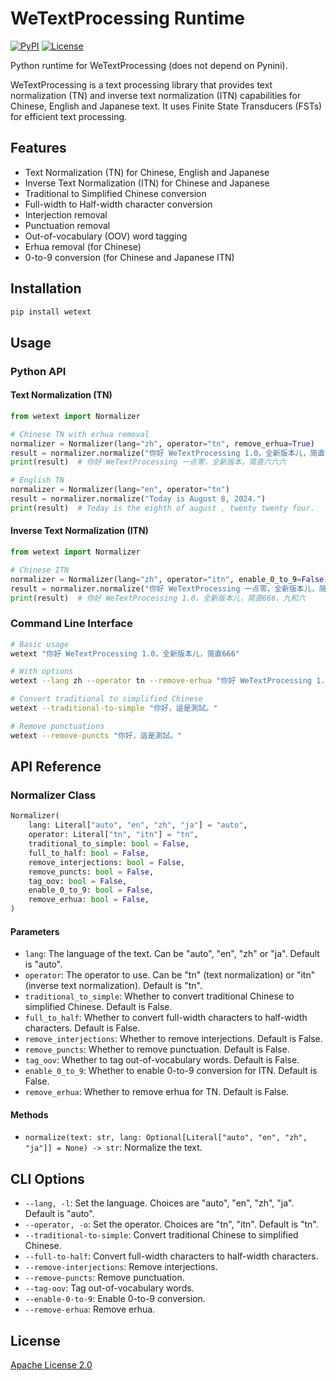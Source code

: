 # WeTextProcessing Runtime

[![PyPI](https://img.shields.io/pypi/v/wetext)](https://pypi.org/project/wetext/)
[![License](https://img.shields.io/github/license/pengzhendong/wetext)](LICENSE)

Python runtime for WeTextProcessing (does not depend on Pynini).

WeTextProcessing is a text processing library that provides text normalization (TN) and inverse text normalization (ITN) capabilities for Chinese, English and Japanese text. It uses Finite State Transducers (FSTs) for efficient text processing.

## Features

- Text Normalization (TN) for Chinese, English and Japanese
- Inverse Text Normalization (ITN) for Chinese and Japanese
- Traditional to Simplified Chinese conversion
- Full-width to Half-width character conversion
- Interjection removal
- Punctuation removal
- Out-of-vocabulary (OOV) word tagging
- Erhua removal (for Chinese)
- 0-to-9 conversion (for Chinese and Japanese ITN)

## Installation

```bash
pip install wetext
```

## Usage

### Python API

#### Text Normalization (TN)

```python
from wetext import Normalizer

# Chinese TN with erhua removal
normalizer = Normalizer(lang="zh", operator="tn", remove_erhua=True)
result = normalizer.normalize("你好 WeTextProcessing 1.0，全新版本儿，简直666")
print(result)  # 你好 WeTextProcessing 一点零，全新版本，简直六六六

# English TN
normalizer = Normalizer(lang="en", operator="tn")
result = normalizer.normalize("Today is August 8, 2024.")
print(result)  # Today is the eighth of august , twenty twenty four.
```

#### Inverse Text Normalization (ITN)

```python
from wetext import Normalizer

# Chinese ITN
normalizer = Normalizer(lang="zh", operator="itn", enable_0_to_9=False)
result = normalizer.normalize("你好 WeTextProcessing 一点零，全新版本儿，简直六六六，九和六")
print(result)  # 你好 WeTextProcessing 1.0，全新版本儿，简直666，九和六
```

### Command Line Interface

```bash
# Basic usage
wetext "你好 WeTextProcessing 1.0，全新版本儿，简直666"

# With options
wetext --lang zh --operator tn --remove-erhua "你好 WeTextProcessing 1.0，全新版本儿，简直666"

# Convert traditional to simplified Chinese
wetext --traditional-to-simple "你好，這是測試。"

# Remove punctuations
wetext --remove-puncts "你好，這是測試。"
```

## API Reference

### Normalizer Class

```python
Normalizer(
    lang: Literal["auto", "en", "zh", "ja"] = "auto",
    operator: Literal["tn", "itn"] = "tn",
    traditional_to_simple: bool = False,
    full_to_half: bool = False,
    remove_interjections: bool = False,
    remove_puncts: bool = False,
    tag_oov: bool = False,
    enable_0_to_9: bool = False,
    remove_erhua: bool = False,
)
```

#### Parameters

- `lang`: The language of the text. Can be "auto", "en", "zh" or "ja". Default is "auto".
- `operator`: The operator to use. Can be "tn" (text normalization) or "itn" (inverse text normalization). Default is "tn".
- `traditional_to_simple`: Whether to convert traditional Chinese to simplified Chinese. Default is False.
- `full_to_half`: Whether to convert full-width characters to half-width characters. Default is False.
- `remove_interjections`: Whether to remove interjections. Default is False.
- `remove_puncts`: Whether to remove punctuation. Default is False.
- `tag_oov`: Whether to tag out-of-vocabulary words. Default is False.
- `enable_0_to_9`: Whether to enable 0-to-9 conversion for ITN. Default is False.
- `remove_erhua`: Whether to remove erhua for TN. Default is False.

#### Methods

- `normalize(text: str, lang: Optional[Literal["auto", "en", "zh", "ja"]] = None) -> str`: Normalize the text.

## CLI Options

- `--lang, -l`: Set the language. Choices are "auto", "en", "zh", "ja". Default is "auto".
- `--operator, -o`: Set the operator. Choices are "tn", "itn". Default is "tn".
- `--traditional-to-simple`: Convert traditional Chinese to simplified Chinese.
- `--full-to-half`: Convert full-width characters to half-width characters.
- `--remove-interjections`: Remove interjections.
- `--remove-puncts`: Remove punctuation.
- `--tag-oov`: Tag out-of-vocabulary words.
- `--enable-0-to-9`: Enable 0-to-9 conversion.
- `--remove-erhua`: Remove erhua.

## License

[Apache License 2.0](LICENSE)
